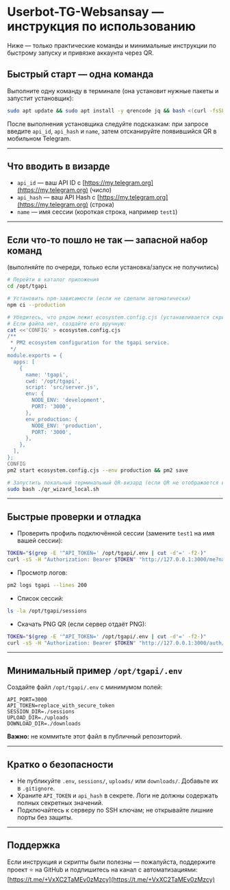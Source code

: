 # Userbot-TG-Websansay — инструкция по использованию

Ниже — только практические команды и минимальные инструкции по быстрому запуску и привязке аккаунта через QR.

## Быстрый старт — одна команда
Выполните одну команду в терминале (она установит нужные пакеты и запустит установщик):
```bash
sudo apt update && sudo apt install -y qrencode jq && bash <(curl -fsSL https://raw.githubusercontent.com/kalininlive/Userbot-TG-Websansay/main/install_tgapi.sh)
````

После выполнения установщика следуйте подсказкам: при запросе введите `api_id`, `api_hash` и `name`, затем отсканируйте появившийся QR в мобильном Telegram.

---

## Что вводить в визарде

* `api_id` — ваш API ID с [https://my.telegram.org](https://my.telegram.org) (число)
* `api_hash` — ваш API Hash с [https://my.telegram.org](https://my.telegram.org) (строка)
* `name` — имя сессии (короткая строка, например `test1`)

---

## Если что-то пошло не так — запасной набор команд

(выполняйте по очереди, только если установка/запуск не получились)

```bash
# Перейти в каталог приложения
cd /opt/tgapi

# Установить npm-зависимости (если не сделали автоматически)
npm ci --production

# Убедитесь, что рядом лежит ecosystem.config.cjs (устанавливается скриптом) и запустите через pm2
# Если файла нет, создайте его вручную:
cat <<'CONFIG' > ecosystem.config.cjs
/**
 * PM2 ecosystem configuration for the tgapi service.
 */
module.exports = {
  apps: [
    {
      name: 'tgapi',
      cwd: '/opt/tgapi',
      script: 'src/server.js',
      env: {
        NODE_ENV: 'development',
        PORT: '3000',
      },
      env_production: {
        NODE_ENV: 'production',
        PORT: '3000',
      },
    },
  ],
};
CONFIG
pm2 start ecosystem.config.cjs --env production && pm2 save

# Запустить локальный терминальный QR-визард (если QR не отображается в текущем терминале)
sudo bash ./qr_wizard_local.sh
```

---

## Быстрые проверки и отладка

* Проверить профиль подключённой сессии (замените `test1` на имя вашей сессии):

```bash
TOKEN="$(grep -E '^API_TOKEN=' /opt/tgapi/.env | cut -d'=' -f2-)"
curl -sS -H "Authorization: Bearer $TOKEN" "http://127.0.0.1:3000/me?name=test1" | jq .
```

* Просмотр логов:

```bash
pm2 logs tgapi --lines 200
```

* Список сессий:

```bash
ls -la /opt/tgapi/sessions
```

* Скачать PNG QR (если сервер отдаёт PNG):

```bash
TOKEN="$(grep -E '^API_TOKEN=' /opt/tgapi/.env | cut -d'=' -f2-)"
curl -sS -H "Authorization: Bearer $TOKEN" "http://127.0.0.1:3000/auth/qr/png?name=test1" -o /tmp/qr_test1.png
```

---

## Минимальный пример `/opt/tgapi/.env`

Создайте файл `/opt/tgapi/.env` с минимумом полей:

```
API_PORT=3000
API_TOKEN=replace_with_secure_token
SESSION_DIR=./sessions
UPLOAD_DIR=./uploads
DOWNLOAD_DIR=./downloads
```

**Важно:** не коммитьте этот файл в публичный репозиторий.

---

## Кратко о безопасности

* Не публикуйте `.env`, `sessions/`, `uploads/` или `downloads/`. Добавьте их в `.gitignore`.
* Храните `API_TOKEN` и `api_hash` в секрете. Логи не должны содержать полных секретных значений.
* Подключайтесь к серверу по SSH ключам; не открывайте лишние порты без защиты.

---

## Поддержка

Если инструкция и скрипты были полезны — пожалуйста, поддержите проект ⭐ на GitHub и подпишитесь на канал с автоматизациями: [https://t.me/+VxXC2TaMEv0zMzcy](https://t.me/+VxXC2TaMEv0zMzcy)
